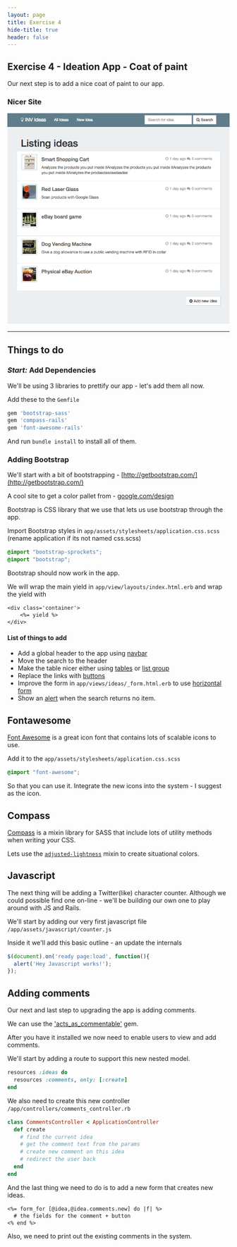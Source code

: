 ```yaml
---
layout: page
title: Exercise 4
hide-title: true
header: false
---
```

## Exercise 4 - Ideation App - Coat of paint

Our next step is to add a nice coat of paint to our app.

### Nicer Site
<img src='/workshop/v2.png'></img>

<hr/>

## Things to do

### _Start:_ Add Dependencies

We'll be using 3 libraries to prettify our app - let's add them all now.

Add these to the `Gemfile`

```ruby
gem 'bootstrap-sass'
gem 'compass-rails'
gem 'font-awesome-rails'
```

And run `bundle install` to install all of them.

### Adding Bootstrap

We'll start with a bit of bootstrapping - [http://getbootstrap.com/](http://getbootstrap.com/)

A cool site to get a color pallet from - [google.com/design](http://www.google.com/design/spec/style/color.html#color-ui-color-palette)

Bootstrap is CSS library that we use that lets us use bootstrap through the app.

Import Bootstrap styles in `app/assets/stylesheets/application.css.scss` (rename application if its not named css.scss)

```scss
@import "bootstrap-sprockets";
@import "bootstrap";
```

Bootstrap should now work in the app.

We will wrap the main yield in `app/view/layouts/index.html.erb` and wrap the yield with

```
<div class='container'>
	<%= yield %>
</div>
```

#### List of things to add

* Add a global header to the app using [navbar](http://getbootstrap.com/components/#navbar)
* Move the search to the header
* Make the table nicer either using [tables](http://getbootstrap.com/css/#tables) or [list group](http://getbootstrap.com/components/#list-group)
* Replace the links with [buttons](http://getbootstrap.com/css/#buttons)
* Improve the form in `app/views/ideas/_form.html.erb` to use [horizontal form](http://getbootstrap.com/css/#forms-horizontal)
* Show an [alert](http://getbootstrap.com/components/#alerts) when the search returns no item.

## Fontawesome

[Font Awesome](http://fontawesome.io/) is a great icon font that contains lots of scalable icons to use.

Add it to the `app/assets/stylesheets/application.css.scss`

```scss
@import "font-awesome";
```

So that you can use it.
Integrate the new icons into the system - I suggest as the icon.


## Compass

[Compass](http://compass-style.org/) is a mixin library for SASS that include lots of utility methods when writing your CSS.

Lets use the [`adjusted-lightness`](http://compass-style.org/reference/compass/helpers/colors/#adjust-lightness) mixin to create situational colors.


## Javascript

The next thing will be adding a Twitter(like) character counter. Although we could possible find one on-line - we'll be building our own one to play around with JS and Rails.

We'll start by adding our very first javascript file `/app/assets/javascript/counter.js`

Inside it we'll add this basic outline - an update the internals

```js
$(document).on('ready page:load', function(){
  alert('Hey Javascript works!');
});
```


## Adding comments

Our next and last step to upgrading the app is adding comments.

We can use the ['acts_as_commentable'](https://github.com/jackdempsey/acts_as_commentable) gem.

After you have it installed we now need to enable users to view and add comments.

We'll start by adding a route to support this new nested model.

```rb
resources :ideas do
  resources :comments, only: [:create]
end
```

We also need to create this new controller `/app/controllers/comments_controller.rb`


```rb
class CommentsController < ApplicationController
  def create
    # find the current idea
    # get the comment text from the params
    # create new comment on this idea
    # redirect the user back
  end
end
```

And the last thing we need to do is to add a new form that creates new ideas.

```erb
<%= form_for [@idea,@idea.comments.new] do |f| %>
  # the fields for the comment + button
<% end %>
```

Also, we need to print out the existing comments in the system.
